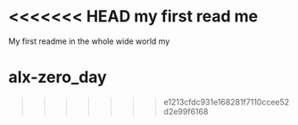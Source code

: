 <<<<<<< HEAD
my first read me 
=======
My first readme in the whole wide world
my
# alx-zero_day
>>>>>>> e1213cfdc931e168281f7110ccee52d2e99f6168
